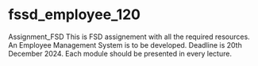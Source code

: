 # fssd_employee_120
Assignment_FSD
This is FSD assignement with all the required resources.
An Employee Management System is to be developed. Deadline is 20th December 2024. Each module should be presented in every lecture.
